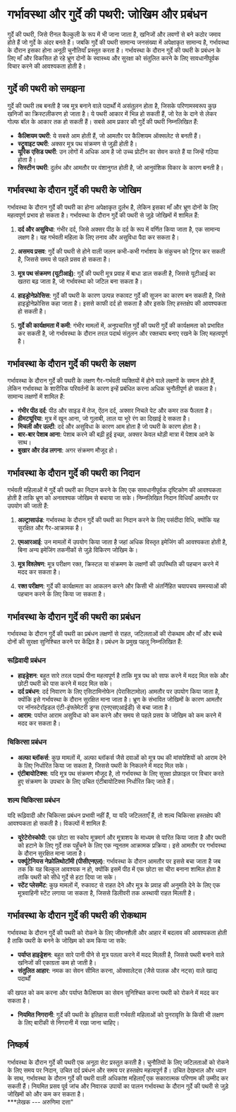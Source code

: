 # गर्भावस्था और गुर्दे की पथरी: जोखिम और प्रबंधन

गुर्दे की पथरी, जिसे रीनल कैल्कुली के रूप में भी जाना जाता है, खनिजों और लवणों से बने कठोर जमाव होते हैं जो गुर्दे के अंदर बनते हैं। जबकि गुर्दे की पथरी सामान्य जनसंख्या में अपेक्षाकृत सामान्य है, गर्भावस्था के दौरान इसका होना अनूठी चुनौतियाँ प्रस्तुत करता है। गर्भावस्था के दौरान गुर्दे की पथरी के प्रबंधन के लिए माँ और विकसित हो रहे भ्रूण दोनों के स्वास्थ्य और सुरक्षा को संतुलित करने के लिए सावधानीपूर्वक विचार करने की आवश्यकता होती है।

## गुर्दे की पथरी को समझना

गुर्दे की पथरी तब बनती है जब मूत्र बनाने वाले पदार्थों में असंतुलन होता है, जिसके परिणामस्वरूप कुछ खनिजों का क्रिस्टलीकरण हो जाता है। ये पथरी आकार में भिन्न हो सकती हैं, जो रेत के दाने से लेकर गोल्फ बॉल के आकार तक हो सकती हैं। सबसे आम प्रकार की गुर्दे की पथरी निम्नलिखित हैं:

- **कैल्शियम पथरी**: ये सबसे आम होती हैं, जो आमतौर पर कैल्शियम ऑक्सलेट से बनती हैं।
- **स्ट्रूवाइट पथरी**: अक्सर मूत्र पथ संक्रमण से जुड़ी होती है।
- **यूरिक एसिड पथरी**: उन लोगों में अधिक आम है जो उच्च प्रोटीन का सेवन करते हैं या जिन्हें गठिया होता है।
- **सिस्टीन पथरी**: दुर्लभ और आमतौर पर वंशानुगत होती है, जो आनुवंशिक विकार के कारण बनती है।

## गर्भावस्था के दौरान गुर्दे की पथरी के जोखिम

गर्भावस्था के दौरान गुर्दे की पथरी का होना अपेक्षाकृत दुर्लभ है, लेकिन इसका माँ और भ्रूण दोनों के लिए महत्वपूर्ण प्रभाव हो सकता है। गर्भावस्था के दौरान गुर्दे की पथरी से जुड़े जोखिमों में शामिल हैं:

1. **दर्द और असुविधा**: गंभीर दर्द, जिसे अक्सर पीठ के दर्द के रूप में वर्णित किया जाता है, एक सामान्य लक्षण है। यह गर्भवती महिला के लिए तनाव और असुविधा पैदा कर सकता है।

2. **असमय प्रसव**: गुर्दे की पथरी से होने वाली जलन कभी-कभी गर्भाशय के संकुचन को ट्रिगर कर सकती है, जिससे समय से पहले प्रसव हो सकता है।

3. **मूत्र पथ संक्रमण (यूटीआई)**: गुर्दे की पथरी मूत्र प्रवाह में बाधा डाल सकती है, जिससे यूटीआई का खतरा बढ़ जाता है, जो गर्भावस्था को जटिल बना सकता है।

4. **हाइड्रोनेफ्रोसिस**: गुर्दे की पथरी के कारण उत्पन्न रुकावट गुर्दे की सूजन का कारण बन सकती है, जिसे हाइड्रोनेफ्रोसिस कहा जाता है। इससे काफी दर्द हो सकता है और इसके लिए हस्तक्षेप की आवश्यकता हो सकती है।

5. **गुर्दे की कार्यक्षमता में कमी**: गंभीर मामलों में, अनुपचारित गुर्दे की पथरी गुर्दे की कार्यक्षमता को प्रभावित कर सकती है, जो गर्भावस्था के दौरान तरल पदार्थ संतुलन और रक्तचाप बनाए रखने के लिए महत्वपूर्ण है।

## गर्भावस्था के दौरान गुर्दे की पथरी के लक्षण

गर्भावस्था के दौरान गुर्दे की पथरी के लक्षण गैर-गर्भवती व्यक्तियों में होने वाले लक्षणों के समान होते हैं, लेकिन गर्भावस्था के शारीरिक परिवर्तनों के कारण इन्हें प्रबंधित करना अधिक चुनौतीपूर्ण हो सकता है। सामान्य लक्षणों में शामिल हैं:

- **गंभीर पीठ दर्द**: पीठ और साइड में तेज, ऐंठन दर्द, अक्सर निचले पेट और कमर तक फैलता है।
- **हीमट्यूरिया**: मूत्र में खून आना, जो गुलाबी, लाल या भूरे रंग का दिखाई दे सकता है।
- **मिचली और उल्टी**: दर्द और असुविधा के कारण आम होता है जो पथरी के कारण होता है।
- **बार-बार पेशाब आना**: पेशाब करने की बढ़ी हुई इच्छा, अक्सर केवल थोड़ी मात्रा में पेशाब आने के साथ।
- **बुखार और ठंड लगना**: अगर संक्रमण मौजूद हो।

## गर्भावस्था के दौरान गुर्दे की पथरी का निदान

गर्भवती महिलाओं में गुर्दे की पथरी का निदान करने के लिए एक सावधानीपूर्वक दृष्टिकोण की आवश्यकता होती है ताकि भ्रूण को अनावश्यक जोखिम से बचाया जा सके। निम्नलिखित निदान विधियाँ आमतौर पर उपयोग की जाती हैं:

1. **अल्ट्रासाउंड**: गर्भावस्था के दौरान गुर्दे की पथरी का निदान करने के लिए पसंदीदा विधि, क्योंकि यह सुरक्षित और गैर-आक्रामक है।

2. **एमआरआई**: उन मामलों में उपयोग किया जाता है जहां अधिक विस्तृत इमेजिंग की आवश्यकता होती है, बिना अन्य इमेजिंग तकनीकों से जुड़े विकिरण जोखिम के।

3. **मूत्र विश्लेषण**: मूत्र परीक्षण रक्त, क्रिस्टल या संक्रमण के लक्षणों की उपस्थिति की पहचान करने में मदद कर सकता है।

4. **रक्त परीक्षण**: गुर्दे की कार्यक्षमता का आकलन करने और किसी भी अंतर्निहित चयापचय समस्याओं की पहचान करने के लिए किया जा सकता है।

## गर्भावस्था के दौरान गुर्दे की पथरी का प्रबंधन

गर्भावस्था के दौरान गुर्दे की पथरी का प्रबंधन लक्षणों से राहत, जटिलताओं की रोकथाम और माँ और बच्चे दोनों की सुरक्षा सुनिश्चित करने पर केंद्रित है। प्रबंधन के प्रमुख पहलू निम्नलिखित हैं:

### रूढ़िवादी प्रबंधन

- **हाइड्रेशन**: बहुत सारे तरल पदार्थ पीना महत्वपूर्ण है ताकि मूत्र पथ को साफ करने में मदद मिल सके और छोटी पथरी को पास करने में मदद मिल सके।
- **दर्द प्रबंधन**: दर्द निवारण के लिए एसिटामिनोफेन (पेरासिटामोल) आमतौर पर उपयोग किया जाता है, क्योंकि इसे गर्भावस्था के दौरान सुरक्षित माना जाता है। भ्रूण के संभावित जोखिमों के कारण आमतौर पर नॉनस्टेरॉइडल एंटी-इंफ्लेमेटरी ड्रग्स (एनएसएआईडी) से बचा जाता है।
- **आराम**: पर्याप्त आराम असुविधा को कम करने और समय से पहले प्रसव के जोखिम को कम करने में मदद कर सकता है।

### चिकित्सा प्रबंधन

- **अल्फा ब्लॉकर्स**: कुछ मामलों में, अल्फा ब्लॉकर्स जैसे दवाओं को मूत्र पथ की मांसपेशियों को आराम देने के लिए निर्धारित किया जा सकता है, जिससे पथरी के निकलने में मदद मिल सके।
- **एंटीबायोटिक्स**: यदि मूत्र पथ संक्रमण मौजूद है, तो गर्भावस्था के लिए सुरक्षा प्रोफ़ाइल पर विचार करते हुए संक्रमण के उपचार के लिए उचित एंटीबायोटिक्स निर्धारित किए जाते हैं।

### शल्य चिकित्सा प्रबंधन

यदि रूढ़िवादी और चिकित्सा प्रबंधन प्रभावी नहीं हैं, या यदि जटिलताएँ हैं, तो शल्य चिकित्सा हस्तक्षेप की आवश्यकता हो सकती है। विकल्पों में शामिल हैं:

- **यूरेटेरोस्कोपी**: एक छोटा सा स्कोप मूत्रमार्ग और मूत्राशय के माध्यम से पारित किया जाता है और पथरी को हटाने के लिए गुर्दे तक पहुँचने के लिए एक न्यूनतम आक्रामक प्रक्रिया। इसे आमतौर पर गर्भावस्था के दौरान सुरक्षित माना जाता है।
- **पर्क्यूटेनियस नेफ्रोलिथोटॉमी (पीसीएनएल)**: गर्भावस्था के दौरान आमतौर पर इससे बचा जाता है जब तक कि यह बिल्कुल आवश्यक न हो, क्योंकि इसमें पीठ में एक छोटा सा चीरा बनाना शामिल होता है ताकि पथरी को सीधे गुर्दे से हटा दिया जा सके।
- **स्टेंट प्लेसमेंट**: कुछ मामलों में, रुकावट से राहत देने और मूत्र के प्रवाह की अनुमति देने के लिए एक मूत्रवाहिनी स्टेंट लगाया जा सकता है, जिससे डिलीवरी तक अस्थायी राहत मिलती है।

## गर्भावस्था के दौरान गुर्दे की पथरी की रोकथाम

गर्भावस्था के दौरान गुर्दे की पथरी को रोकने के लिए जीवनशैली और आहार में बदलाव की आवश्यकता होती है ताकि पथरी के बनने के जोखिम को कम किया जा सके:

- **पर्याप्त हाइड्रेशन**: बहुत सारे पानी पीने से मूत्र पतला करने में मदद मिलती है, जिससे पथरी बनाने वाले खनिजों की एकाग्रता कम हो जाती है।
- **संतुलित आहार**: नमक का सेवन सीमित करना, ऑक्सालेट्स (जैसे पालक और नट्स) वाले खाद्य पदार्थों

 की खपत को कम करना और पर्याप्त कैल्शियम का सेवन सुनिश्चित करना पथरी को रोकने में मदद कर सकता है।
- **नियमित निगरानी**: गुर्दे की पथरी के इतिहास वाली गर्भवती महिलाओं को पुनरावृत्ति के किसी भी लक्षण के लिए बारीकी से निगरानी में रखा जाना चाहिए।

## निष्कर्ष

गर्भावस्था के दौरान गुर्दे की पथरी एक अनूठा सेट प्रस्तुत करती है। चुनौतियों के लिए जटिलताओं को रोकने के लिए समय पर निदान, उचित दर्द प्रबंधन और समय पर हस्तक्षेप महत्वपूर्ण हैं। उचित देखभाल और ध्यान के साथ, गर्भावस्था के दौरान गुर्दे की पथरी वाली अधिकांश महिलाएँ एक सकारात्मक परिणाम की उम्मीद कर सकती हैं। नियमित प्रसव पूर्व जांच और निवारक उपायों का पालन गर्भावस्था के दौरान गुर्दे की पथरी से जुड़े जोखिमों को और कम कर सकता है।  
***लेखक --- अरुणिमा दत्ता"
